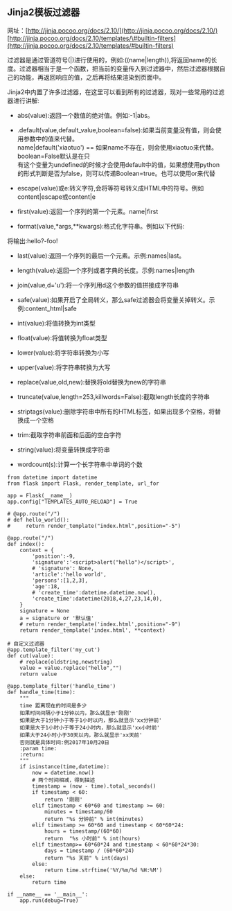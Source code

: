 ## Jinja2模板过滤器

网址：[http://jinja.pocoo.org/docs/2.10/](http://jinja.pocoo.org/docs/2.10/)  
[http://jinja.pocoo.org/docs/2.10/templates/\#builtin-filters](http://jinja.pocoo.org/docs/2.10/templates/#builtin-filters)

过滤器是通过管道符号\(\|\)进行使用的，例如:\(\(name\|length\)\),将返回name的长度。过滤器相当于是一个函数，把当前的变量传入到过滤器中，然后过滤器根据自己的功能，再返回响应的值，之后再将结果渲染到页面中。

Jinja2中内置了许多过滤器，在这里可以看到所有的过滤器，现对一些常用的过滤器进行讲解:

* abs\(value\):返回一个数值的绝对值。例如:-1\|abs。

* .default\(value,default\_value,boolean=false\):如果当前变量没有值，则会使用参数中的值来代替。  
  name\|default\('xiaotuo'\) == 如果name不存在，则会使用xiaotuo来代替。boolean=False默认是在只  
  有这个变量为undefined的时候才会使用default中的值，如果想使用python的形式判断是否为false，则可以传递Boolean=true。也可以使用or来代替

* escape\(value\)或e:转义字符,会将等符号转义成HTML中的符号。例如content\|escape或content\|e

* first\(value\):返回一个序列的第一个元素。name\|first

* format\(value,\*args,\*\*kwargs\):格式化字符串。例如以下代码:

将输出:hello?-foo!

* last\(value\):返回一个序列的最后一个元素。示例:names\|last。

* length\(value\):返回一个序列或者字典的长度。示例:names\|length

* join\(value,d='u'\):将一个序列用d这个参数的值拼接成字符串

* safe\(value\):如果开启了全局转义，那么safe过滤器会将变量关掉转义。示例:content\_html\|safe

* int\(value\):将值转换为int类型

* float\(value\):将值转换为float类型

* lower\(value\):将字符串转换为小写

* upper\(value\):将字符串转换为大写

* replace\(value,old,new\):替换将old替换为new的字符串

* truncate\(value,length=253,killwords=False\):截取length长度的字符串

* striptags\(value\):删除字符串中所有的HTML标签，如果出现多个空格，将替换成一个空格

* trim:截取字符串前面和后面的空白字符

* string\(value\):将变量转换成字符串

* wordcount\(s\):计算一个长字符串中单词的个数



```
from datetime import datetime
from flask import Flask, render_template, url_for

app = Flask(__name__)
app.config["TEMPLATES_AUTO_RELOAD"] = True

# @app.route("/")
# def hello_world():
#     return render_template("index.html",position="-5")

@app.route("/")
def index():
    context = {
        'position':-9,
        'signature':'<script>alert("hello")</script>',
        # 'signature': None,
        'article':'hello world',
        'persons':[1,2,3],
        'age':18,
        # 'create_time':datetime.datetime.now(),
        'create_time':datetime(2018,4,27,23,14,0),
    }
    signature = None
    a = signature or '默认值'
    # return render_template('index.html',position="-9")
    return render_template('index.html', **context)

# 自定义过滤器
@app.template_filter('my_cut')
def cut(value):
    # replace(oldstring,newstring)
    value = value.replace("hello","")
    return value

@app.template_filter('handle_time')
def handle_time(time):
    """
    time 距离现在的时间是多少
    如果时间间隔小于1分钟以内，那么就显示'刚刚'
    如果是大于1分钟小于等于1小时以内，那么就显示'xx分钟前'
    如果是大于1小时小于等于24小时内，那么就显示'xx小时前'
    如果大于24小时小于30天以内，那么就显示'xx天前'
    否则就是具体时间:例2017年10月20日
    :param time:
    :return:
    """
    if isinstance(time,datetime):
        now = datetime.now()
        # 两个时间相减，得到描述
        timestamp = (now - time).total_seconds()
        if timestamp < 60:
            return '刚刚'
        elif timestamp < 60*60 and timestamp >= 60:
            minutes = timestamp/60
            return "%s 分钟前" % int(minutes)
        elif timestamp >= 60*60 and timestamp < 60*60*24:
            hours = timestamp/(60*60)
            return  "%s 小时前" % int(hours)
        elif timestamp>= 60*60*24 and timestamp < 60*60*24*30:
            days = timestamp / (60*60*24)
            return "%s 天前" % int(days)
        else:
            return time.strftime('%Y/%m/%d %H:%M')
    else:
        return time

if __name__ == '__main__':
    app.run(debug=True)

```




